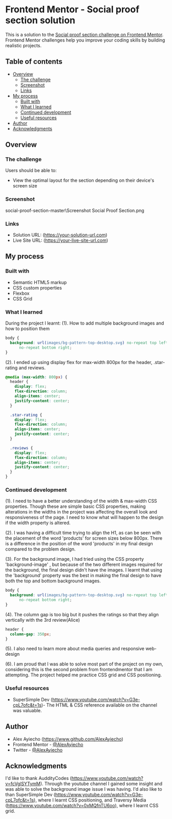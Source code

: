 # Frontend Mentor - Social proof section solution

This is a solution to the [Social proof section challenge on Frontend Mentor](https://www.frontendmentor.io/challenges/social-proof-section-6e0qTv_bA). Frontend Mentor challenges help you improve your coding skills by building realistic projects.

## Table of contents

- [Overview](#overview)
  - [The challenge](#the-challenge)
  - [Screenshot](#screenshot)
  - [Links](#links)
- [My process](#my-process)
  - [Built with](#built-with)
  - [What I learned](#what-i-learned)
  - [Continued development](#continued-development)
  - [Useful resources](#useful-resources)
- [Author](#author)
- [Acknowledgments](#acknowledgments)

## Overview

### The challenge

Users should be able to:

- View the optimal layout for the section depending on their device's screen size

### Screenshot

social-proof-section-master\Screenshot Social Proof Section.png

### Links

- Solution URL: (https://your-solution-url.com)
- Live Site URL: (https://your-live-site-url.com)

## My process

### Built with

- Semantic HTML5 markup
- CSS custom properties
- Flexbox
- CSS Grid

### What I learned

During the project I learnt:
(1). How to add multiple background images and how to position them

```css
body {
  background: url(images/bg-pattern-top-desktop.svg) no-repeat top left, url(images/bg-pattern-bottom-desktop.svg)
      no-repeat bottom right;
}
```

(2). I ended up using display flex for max-width 800px for the header, .star-rating and reviews.

```css
@media (max-width: 800px) {
  header {
    display: flex;
    flex-direction: column;
    align-items: center;
    justify-content: center;
  }

  .star-rating {
    display: flex;
    flex-direction: column;
    align-items: center;
    justify-content: center;
  }

  .reviews {
    display: flex;
    flex-direction: column;
    align-items: center;
    justify-content: center;
  }
}
```

### Continued development

(1). I need to have a better understanding of the width & max-width CSS properties. Though these are simple basic CSS properties, making alterations in the widths in the project was affecting the overall look and responsiveness of the page. I need to know what will happen to the design if the width property is altered.

(2). I was having a difficult time trying to align the H1, as can be seen with the placement of the
word 'products' for screen sizes below 800px. There is a difference in the position of the word 'products' in my final design compared to the problem design.

(3). For the background image, I had tried using the CSS property 'background-image' , but because of the two different images required for the background, the final design didn't have the images. I learnt that using the 'background' property was the best in making the final design to have both the top and bottom background images.

```css
body {
  background: url(images/bg-pattern-top-desktop.svg) no-repeat top left, url(images/bg-pattern-bottom-desktop.svg)
      no-repeat bottom right;
}
```

(4). The column gap is too big but it pushes the ratings so that they align vertically with the 3rd review(Alice)

```css
header {
  column-gap: 350px;
}
```

(5). I also need to learn more about media queries and responsive web-design

(6). I am proud that I was able to solve most part of the project on my own, considering this is the second problem from frontendmentor that I am attempting. The project helped me practice CSS grid and CSS positioning.

### Useful resources

- SuperSimple Dev (https://www.youtube.com/watch?v=G3e-cpL7ofc&t=1s)- The HTML & CSS reference available on the channel was valuable.

## Author

- Alex Ayiecho (https://www.github.com/AlexAyiecho)
- Frontend Mentor - [@AlexAyiecho](https://www.frontendmentor.io/profile/AlexAyiecho)
- Twitter - [@AlexAyiecho](https://www.twitter.com/AlexAyiecho)

## Acknowledgments

I'd like to thank AuddityCodes (https://www.youtube.com/watch?v=fcVglSYTymM). Through the youtube channel I gained some insight and was able to solve the background image issue I was having.
I'd also like to than SuperSimple Dev (https://www.youtube.com/watch?v=G3e-cpL7ofc&t=1s), where I learnt CSS positioning, and Traversy Media (https://www.youtube.com/watch?v=0xMQfnTU6oo), where I learnt CSS grid.
